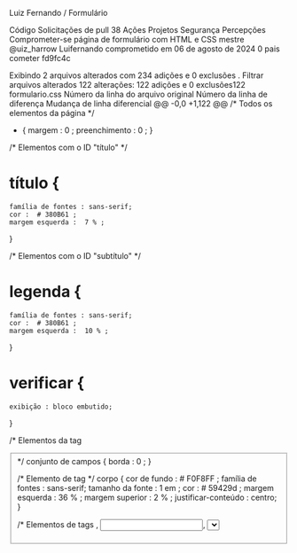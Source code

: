 Luiz Fernando 
/
Formulário

Código
Solicitações de pull
38
Ações
Projetos
Segurança
Percepções
Comprometer-se
página de formulário com HTML e CSS
 mestre
@uiz_harrow
Luifernando comprometido em 06 de agosto de 2024 
0 pais
cometer fd9fc4c
 
Exibindo 2 arquivos alterados com 234 adições e 0 exclusões .
Filtrar arquivos alterados
 122 alterações: 122 adições e 0 exclusões122 
formulario.css
Número da linha do arquivo original	Número da linha de diferença	Mudança de linha diferencial
@@ -0,0 +1,122 @@
/* Todos os elementos da página */
* {
    margem :  0 ;
    preenchimento :  0 ;
}

/* Elementos com o ID "título" */
# título {
    família de fontes : sans-serif;
    cor :  # 380B61 ;
    margem esquerda :  7 % ;
}

/* Elementos com o ID "subtítulo" */
# legenda {
    família de fontes : sans-serif;
    cor :  # 380B61 ;
    margem esquerda :  10 % ;
}

# verificar {
    exibição : bloco embutido;
}

/* Elementos da tag <fieldset>*/
conjunto de campos {
    borda :  0 ;
}

/* Elemento de tag <body> */
corpo {
    cor de fundo :  # F0F8FF ;
    família de fontes : sans-serif;
    tamanho da fonte :  1 em ;
    cor :  # 59429d ;
    margem esquerda :  36 % ;
    margem superior :  2 % ;
    justificar-conteúdo : centro;
}

/* Elementos de tags <body>, <input>, <Select>, <textarea> e <button> */
entrada ,  selecionar ,  textarea ,  botão {
    família de fontes : sans-serif;
    tamanho da fonte :  1 em ;
    cor :  # 59429d ;
    raio da borda :  5 px ;
}

/* Elementos de classe "grupo" nos estados das pseudoclasses "before" e "after" */
. grupo : antes , . grupo : depois {
    exibição : tabela;
}

/* Elementos de classe "grupo" no estado da pseudoclasse "after" */
. grupo : depois {
    limpar ambos ;
}

/* Elementos de classe "campo" */
. campo {
    margem-inferior :  1 em ;
}

/* Elementos de classe "campo" da tag <label> */
. rótulo do campo  {
    margem inferior :  0,2 em ;
    cor :  # 59429d ;
    exibir : bloco;
}

/* Elementos de classe "campo" ou "grupo" da tag <fieldset> */
fieldset . grupo . campo {
    flutuar :   esquerda;
    margem-direita :  1 em ;
}

/* Elementos de classe "campo" das tags <input> com atributo text e email, da tag <select> e da tag <textarea>*/
. campo  input [ tipo = "texto" ] , . campo  input [ tipo = "email" ] , . campo  select , . campo  textarea {
    preenchimento :  0,2 em ;
    borda :  1 px sólido # 59429d ;
    caixa-sombra :  2 px  2 px  2 px  rgba ( 0 , 0 , 0 , 0.2 );
    exibir : bloco;
}

/* Elementos de classe "campo" da tag <select> e <option>*/
. campo  selecione  a opção {
    preenchimento-direito :  1 em ;
}

/* Elemento de classe "campo" com tag <input>, <select> e <textarea> tocas com estado da pseudoclasse "focus"*/
. campo  input : foco , . campo  select : foco , . campo  textarea : foco {
    fundo :  # E0E0F8 ;
}
